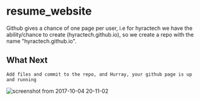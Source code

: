 # resume_website
Github gives a chance of one page per user, i.e for hyractech we have the ability/chance to create (hyractech.github.io), so we create a repo with the name "hyractech.github.io".
## What Next
	Add files and commit to the repo, and Hurray, your github page is up and running
![screenshot from 2017-10-04 20-11-02](https://user-images.githubusercontent.com/18287294/31189227-32d3fa2c-a940-11e7-99f5-759e0d5964f7.png)

